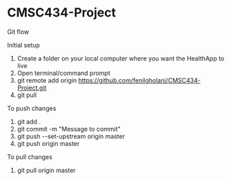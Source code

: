 # CMSC434-Project

Git flow

Initial setup
1) Create a folder on your local computer where you want the HealthApp to live
2) Open terminal/command prompt
3) git remote add origin https://github.com/fenilgholani/CMSC434-Project.git
4) git pull

To push changes
1) git add .
2) git commit -m "Message to commit"
3) git push --set-upstream origin master
4) git push origin master

To pull changes
1) git pull origin master
